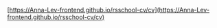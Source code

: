 [https://Anna-Lev-frontend.github.io/rsschool-cv/cv](https://Anna-Lev-frontend.github.io/rsschool-cv/cv)
